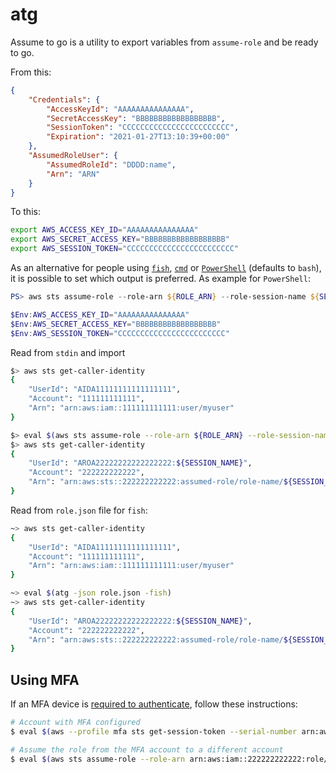 # atg
Assume to go is a utility to export variables from `assume-role` and be ready to go.

From this:

```json
{
    "Credentials": {
        "AccessKeyId": "AAAAAAAAAAAAAAA",
        "SecretAccessKey": "BBBBBBBBBBBBBBBBBB",
        "SessionToken": "CCCCCCCCCCCCCCCCCCCCCCCC",
        "Expiration": "2021-01-27T13:10:39+00:00"
    },
    "AssumedRoleUser": {
        "AssumedRoleId": "DDDD:name",
        "Arn": "ARN"
    }
}
```

To this:

```sh
export AWS_ACCESS_KEY_ID="AAAAAAAAAAAAAAA"
export AWS_SECRET_ACCESS_KEY="BBBBBBBBBBBBBBBBBB"
export AWS_SESSION_TOKEN="CCCCCCCCCCCCCCCCCCCCCCCC"
```

As an alternative for people using [`fish`](https://fishshell.com/), [`cmd`](https://en.wikipedia.org/wiki/Cmd.exe) or [`PowerShell`](https://en.wikipedia.org/wiki/PowerShell) (defaults to `bash`), it is possible to set which output is preferred. As example for `PowerShell`:

```powershell
PS> aws sts assume-role --role-arn ${ROLE_ARN} --role-session-name ${SESSION_NAME} --external-id ${EXTERNAL_ID} | atg -powershell

$Env:AWS_ACCESS_KEY_ID="AAAAAAAAAAAAAAA"
$Env:AWS_SECRET_ACCESS_KEY="BBBBBBBBBBBBBBBBBB"
$Env:AWS_SESSION_TOKEN="CCCCCCCCCCCCCCCCCCCCCCCC"
```

Read from `stdin` and import 

```sh
$> aws sts get-caller-identity
{
    "UserId": "AIDA11111111111111111",
    "Account": "111111111111",
    "Arn": "arn:aws:iam::111111111111:user/myuser"
}

$> eval $(aws sts assume-role --role-arn ${ROLE_ARN} --role-session-name ${SESSION_NAME} --external-id ${EXTERNAL_ID} | atg)
$> aws sts get-caller-identity
{
    "UserId": "AROA22222222222222222:${SESSION_NAME}",
    "Account": "222222222222",
    "Arn": "arn:aws:sts::222222222222:assumed-role/role-name/${SESSION_NAME}"
}
```

Read from `role.json` file for `fish`:

```sh
~> aws sts get-caller-identity
{
    "UserId": "AIDA11111111111111111",
    "Account": "111111111111",
    "Arn": "arn:aws:iam::111111111111:user/myuser"
}

~> eval $(atg -json role.json -fish)
~> aws sts get-caller-identity
{
    "UserId": "AROA22222222222222222:${SESSION_NAME}",
    "Account": "222222222222",
    "Arn": "arn:aws:sts::222222222222:assumed-role/role-name/${SESSION_NAME}"
}
```

## Using MFA

If an MFA device is [required to authenticate](https://aws.amazon.com/premiumsupport/knowledge-center/authenticate-mfa-cli/), follow these instructions:

```sh
# Account with MFA configured
$ eval $(aws --profile mfa sts get-session-token --serial-number arn:aws:iam::111111111111:mfa/userMFA --token-code 123123 | atg)

# Assume the role from the MFA account to a different account
$ eval $(aws sts assume-role --role-arn arn:aws:iam::222222222222:role/role-to-assume --role-session-name assume-with-mfa | atg)
```
